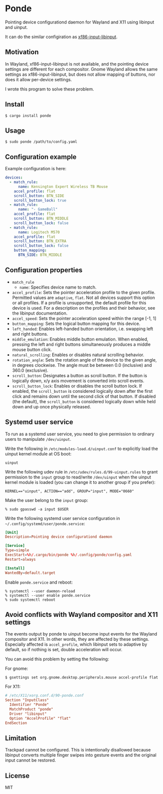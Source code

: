# Ponde

Pointing device configurationd daemon for Wayland and X11 using libinput and uinput.

It can do the similar configiration as [xf86-input-libinput](https://gitlab.freedesktop.org/xorg/driver/xf86-input-libinput).

## Motivation

In Wayland, xf86-input-libinput is not available, and the pointing device settings are different for each compositor.
Gnome Wayland allows the same settings as xf86-input-libinput, but does not allow mapping of buttons, nor does it allow per-device settings.

I wrote this program to solve these problem.


## Install

```console
$ cargo install ponde
```

## Usage

```console
$ sudo ponde /path/to/config.yaml
```

## Configuration example

Example configuration is here:

```config.yaml
devices:
  - match_rule:
      name: Kensington Expert Wireless TB Mouse
    accel_profile: flat
    scroll_button: BTN_SIDE
    scroll_button_lock: true
  - match_rule:
      name: "- GameBall"
    accel_profile: flat
    scroll_button: BTN_MIDDLE
    scroll_button_lock: false
  - match_rule:
      name: Logitech M570
    accel_profile: flat
    scroll_button: BTN_EXTRA
    scroll_button_lock: false
    button_mapping:
      BTN_SIDE: BTN_MIDDLE
```


## Configuration properties

- `match_rule`
  - `name`: Specifies device name to match.
- `accel_profile`: Sets the pointer acceleration profile to the given profile. Permitted values are `adaptive`, `flat`.  Not all devices support this option or all profiles. If a profile is unsupported, the default profile for this device is used. For a description on the profiles and their behavior, see the libinput documentation.
- `accel_speed`: Sets the pointer acceleration speed within the range [-1, 1]
- `button_mapping`: Sets the logical button mapping for this device.
- `left_handed`: Enables left-handed button orientation, i.e. swapping left and right buttons.
- `middle_emulation`: Enables middle button emulation. When enabled, pressing the left and right buttons simultaneously produces a middle mouse button click.
- `natural_scrolling`: Enables or disables natural scrolling behavior.
- `rotation_angle`: Sets the rotation angle of the device to the given angle, in degrees clockwise. The angle must be between 0.0 (inclusive) and 360.0 (exclusive).
- `scroll_button`: Designates a button as scroll button. If the button is logically down, x/y axis movement is converted into scroll events.
- `scroll_button_lock`: Enables or disables the scroll button lock. If enabled, the `scroll_button` is considered logically down after the first click and remains down until the second click of that button. If disabled (the default), the `scroll_button` is considered logically down while held down and up once physically released.


## Systemd user service

To run as a systemd user service, you need to give permission to ordinary users to manipulate `/dev/uinput`.

Write the following in `/etc/modules-load.d/uinput.conf` to explicitly load the uinput kernel module at OS boot:

```
uinput
```

Write the following udev rule in `/etc/udev/rules.d/99-uinput.rules` to grant permission to the `input` group to read/write `/dev/uinput` when the uinput kernel module is loaded (you can change it to another group if you prefer):

```
KERNEL=="uinput", ACTION=="add", GROUP="input", MODE="0660"
```

Make the user belong to the `input` group:

```console
% sudo gpasswd -a input $USER
```

Write the following systemd user service configuration in `~/.config/systemd/user/ponde.service`:

```conf
[Unit]
Description=Pointing device configurationd daemon

[Service]
Type=simple
ExecStart=%h/.cargo/bin/ponde %h/.config/ponde/config.yaml
Restart=always

[Install]
WantedBy=default.target
```

Enable `ponde.service` and reboot:

```code
% systemctl --user daemon-reload
% systemctl --user enable ponde.service
% sudo systemctl reboot
```


## Avoid conflicts with Wayland compositor and X11 settings

The events output by ponde to uinput become input events for the Wayland compositor and X11. In other words, they are affected by these settings.
Especially affected is `accel_profile`, which libinput sets to adaptive by default, so if nothing is set, double acceleration will occur.

You can avoid this problem by setting the following:

For gnome:
```console
$ gsettings set org.gnome.desktop.peripherals.mouse accel-profile flat
```

For X11:

```conf
# /etc/X11/xorg.conf.d/90-ponde.conf
Section "InputClass"
  Identifier "Ponde"
  MatchProduct "ponde"
  Driver "libinput"
  Option "AccelProfile" "flat"
EndSection
```

## Limitation

Trackpad cannot be configured. This is intentionally disallowed because libinput converts multiple finger swipes into gesture events and the original input cannot be restored.

## License

MIT
